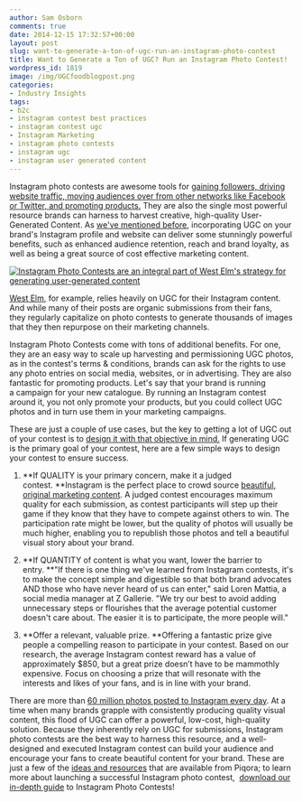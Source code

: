 ```yaml
---
author: Sam Osborn
comments: true
date: 2014-12-15 17:32:57+00:00
layout: post
slug: want-to-generate-a-ton-of-ugc-run-an-instagram-photo-contest
title: Want to Generate a Ton of UGC? Run an Instagram Photo Contest!
wordpress_id: 1819
image: /img/UGCfoodblogpost.png
categories:
- Industry Insights
tags:
- b2c
- instagram contest best practices
- instagram contest ugc
- Instagram Marketing
- instagram photo contests
- instagram ugc
- instagram user generated content
---
```


Instagram photo contests are awesome tools for [gaining followers, driving website traffic, moving audiences over from other networks like Facebook or Twitter, and promoting products.](http://blog.piqora.com/?p=1650) They are also the single most powerful resource brands can harness to harvest creative, high-quality User-Generated Content. As [we've mentioned before](http://blog.piqora.com/turbocharge-your-visual-marketing-with-user-generated-content-from-instagram/), incorporating UGC on your brand's Instagram profile and website can deliver some stunningly powerful benefits, such as enhanced audience retention, reach and brand loyalty, as well as being a great source of cost effective marketing content.

[![Instagram Photo Contests are an integral part of West Elm's strategy for generating user-generated content](http://blog.piqora.com/wp-content/uploads/2014/12/OhWhatFun.jpg)](http://blog.piqora.com/wp-content/uploads/2014/12/OhWhatFun.jpg)

[West Elm](http://instagram.com/westelm), for example, relies heavily on UGC for their Instagram content. And while many of their posts are organic submissions from their fans, they regularly capitalize on photo contests to generate thousands of images that they then repurpose on their marketing channels.

Instagram Photo Contests come with tons of additional benefits. For one, they are an easy way to scale up harvesting and permissioning UGC photos, as in the contest's terms & conditions, brands can ask for the rights to use any photo entries on social media, websites, or in advertising. They are also fantastic for promoting products. Let's say that your brand is running a campaign for your new catalogue. By running an Instagram contest around it, you not only promote your products, but you could collect UGC photos and in turn use them in your marketing campaigns.

These are just a couple of use cases, but the key to getting a lot of UGC out of your contest is to [design it with that objective in mind.](http://blog.piqora.com/instagram-marketing-how-to-run-successful-instagram-photo-contests/) If generating UGC is the primary goal of your contest, here are a few simple ways to design your contest to ensure success.



	
  1. **If QUALITY is your primary concern, make it a judged contest. **Instagram is the perfect place to crowd source [beautiful, original marketing content](http://instagram.com/p/wJ5rcTEJZ-/?modal=true). A judged contest encourages maximum quality for each submission, as contest participants will step up their game if they know that they have to compete against others to win. The participation rate might be lower, but the quality of photos will usually be much higher, enabling you to republish those photos and tell a beautiful visual story about your brand.

	
  2. **If QUANTITY of content is what you want, lower the barrier to entry. **"If there is one thing we've learned from Instagram contests, it's to make the concept simple and digestible so that both brand advocates AND those who have never heard of us can enter," said Loren Mattia, a social media manager at Z Gallerie. "We try our best to avoid adding unnecessary steps or flourishes that the average potential customer doesn't care about. The easier it is to participate, the more people will."

	
  3. **Offer a relevant, valuable prize. **Offering a fantastic prize give people a compelling reason to participate in your contest. Based on our research, the average Instagram contest reward has a value of approximately $850, but a great prize doesn’t have to be mammothly expensive. Focus on choosing a prize that will resonate with the interests and likes of your fans, and is in line with your brand.




There are more than [60 million photos posted to Instagram every day](http://instagram.com/press/). At a time when many brands grapple with consistently producing quality visual content, this flood of UGC can offer a powerful, low-cost, high-quality solution. Because they inherently rely on UGC for submissions, Instagram photo contests are the best way to harness this resource, and a well-designed and executed Instagram contest can build your audience and encourage your fans to create beautiful content for your brand. These are just a few of the [ideas and resources](http://www.piqora.com/resources/) that are available from Piqora; to learn more about launching a successful Instagram photo contest,  [download our in-depth guide](http://piqora.docalytics.com/v/guide_to_instagram_photo_contests_piqora) to Instagram Photo Contests!






